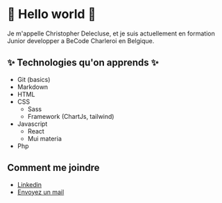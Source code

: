 # 🌱 Hello world 🌱

Je m'appelle Christopher Delecluse, et je suis actuellement en formation Junior developper a BeCode Charleroi en Belgique.

## ✨ Technologies qu'on apprends ✨

[//]: # (- <svg xmlns="http://www.w3.org/2000/svg" xmlns:xlink="http://www.w3.org/1999/xlink" width="41" height="20" role="img" aria-label="HTML"><title>HTML</title><linearGradient id="s" x2="0" y2="100%"><stop offset="0" stop-color="#bbb" stop-opacity=".1"/><stop offset="1" stop-opacity=".1"/></linearGradient><clipPath id="r"><rect width="41" height="20" rx="3" fill="#fff"/></clipPath><g clip-path="url&#40;#r&#41;"><rect width="0" height="20" fill="#4c1"/><rect x="0" width="41" height="20" fill="#4c1"/><rect width="41" height="20" fill="url&#40;#s&#41;"/></g><g fill="#fff" text-anchor="middle" font-family="Verdana,Geneva,DejaVu Sans,sans-serif" text-rendering="geometricPrecision" font-size="110"><text aria-hidden="true" x="205" y="150" fill="#010101" fill-opacity=".3" transform="scale&#40;.1&#41;" textLength="310">HTML</text><text x="205" y="140" transform="scale&#40;.1&#41;" fill="#fff" textLength="310">HTML</text></g></svg>)

[//]: # (- Css)

[//]: # (  - <svg xmlns="http://www.w3.org/2000/svg" xmlns:xlink="http://www.w3.org/1999/xlink" width="41" height="20" role="img" aria-label="SASS"><title>SASS</title><linearGradient id="s" x2="0" y2="100%"><stop offset="0" stop-color="#bbb" stop-opacity=".1"/><stop offset="1" stop-opacity=".1"/></linearGradient><clipPath id="r"><rect width="41" height="20" rx="3" fill="#fff"/></clipPath><g clip-path="url&#40;#r&#41;"><rect width="0" height="20" fill="#e05d44"/><rect x="0" width="41" height="20" fill="#e05d44"/><rect width="41" height="20" fill="url&#40;#s&#41;"/></g><g fill="#fff" text-anchor="middle" font-family="Verdana,Geneva,DejaVu Sans,sans-serif" text-rendering="geometricPrecision" font-size="110"><text aria-hidden="true" x="205" y="150" fill="#010101" fill-opacity=".3" transform="scale&#40;.1&#41;" textLength="310">SASS</text><text x="205" y="140" transform="scale&#40;.1&#41;" fill="#fff" textLength="310">SASS</text></g></svg>)

[//]: # (- <svg xmlns="http://www.w3.org/2000/svg" xmlns:xlink="http://www.w3.org/1999/xlink" width="65" height="20" role="img" aria-label="Javascript"><title>Javascript</title><linearGradient id="s" x2="0" y2="100%"><stop offset="0" stop-color="#bbb" stop-opacity=".1"/><stop offset="1" stop-opacity=".1"/></linearGradient><clipPath id="r"><rect width="65" height="20" rx="3" fill="#fff"/></clipPath><g clip-path="url&#40;#r&#41;"><rect width="0" height="20" fill="#007ec6"/><rect x="0" width="65" height="20" fill="#007ec6"/><rect width="65" height="20" fill="url&#40;#s&#41;"/></g><g fill="#fff" text-anchor="middle" font-family="Verdana,Geneva,DejaVu Sans,sans-serif" text-rendering="geometricPrecision" font-size="110"><text aria-hidden="true" x="325" y="150" fill="#010101" fill-opacity=".3" transform="scale&#40;.1&#41;" textLength="550">Javascript</text><text x="325" y="140" transform="scale&#40;.1&#41;" fill="#fff" textLength="550">Javascript</text></g></svg>)

[//]: # (- Php)

- Git (basics)
- Markdown
- HTML
- CSS
  - Sass
  - Framework (ChartJs, tailwind)
- Javascript
  - React
  - Mui materia
- Php

## Comment me joindre

- [Linkedin](https://www.linkedin.com/in/christopher-delecluse/)
- [Envoyez un mail](mailto:christopherdeleclusepro@gmail.com)

